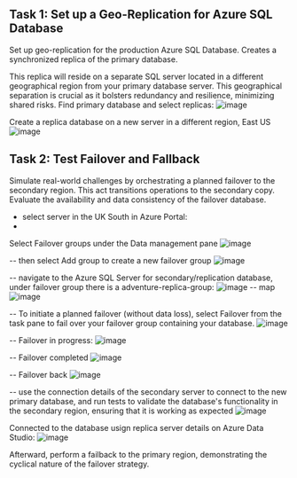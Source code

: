 ## Task 1: Set up a Geo-Replication for Azure SQL Database

Set up geo-replication for the production Azure SQL Database. Creates a synchronized replica of the primary database.

This replica will reside on a separate SQL server located in a different geographical region from your primary database server. This geographical separation is crucial as it bolsters redundancy and resilience, minimizing shared risks.
Find primary database and select replicas:
![image](https://github.com/ZCHAnalytics/azure-database-migration319/assets/146954022/2c2307f0-4bba-4de2-9014-9c3b198b9be8)

Create a replica database on a new server in a different region, East US 
![image](https://github.com/ZCHAnalytics/azure-database-migration319/assets/146954022/d9ca2a6b-5a9a-44d2-8e87-491428532100)



## Task 2: Test Failover and Fallback
Simulate real-world challenges by orchestrating a planned failover to the secondary region. This act transitions operations to the secondary copy. Evaluate the availability and data consistency of the failover database.
- select server in the UK South in Azure Portal:
- 
Select Failover groups under the Data management pane
![image](https://github.com/ZCHAnalytics/azure-database-migration319/assets/146954022/022808d3-90cf-44f1-a308-c31b2e9a4791)

-- then select Add group to create a new failover group
![image](https://github.com/ZCHAnalytics/azure-database-migration319/assets/146954022/fc5548c7-c0f4-449a-ba92-cd3bb42b787b)

-- navigate to the Azure SQL Server for secondary/replication database, under failover group there is a adventure-replica-group:
![image](https://github.com/ZCHAnalytics/azure-database-migration319/assets/146954022/b9f6716a-95e5-41bf-9a73-c6ea24aaff4b)
-- map
![image](https://github.com/ZCHAnalytics/azure-database-migration319/assets/146954022/50a83439-6083-4d0d-aa29-e5fcad9bb8a0)

-- To initiate a planned failover (without data loss), select Failover from the task pane to fail over your failover group containing your database. 
![image](https://github.com/ZCHAnalytics/azure-database-migration319/assets/146954022/01bfd676-db83-4639-814d-650d149b114b)

-- Failover in progress:
![image](https://github.com/ZCHAnalytics/azure-database-migration319/assets/146954022/124c4654-00e5-44e4-b1d3-4840c1c5ea8f)

-- Failover completed
![image](https://github.com/ZCHAnalytics/azure-database-migration319/assets/146954022/f269439f-528a-4e0d-9b04-ca7ab2aed02f)

--  Failover back
![image](https://github.com/ZCHAnalytics/azure-database-migration319/assets/146954022/17258300-989d-44ba-9835-66bc3a69e71f)

-- use the connection details of the secondary server to connect to the new primary database, and run tests to validate the database's functionality in the secondary region, ensuring that it is working as expected
![image](https://github.com/ZCHAnalytics/azure-database-migration319/assets/146954022/44a729d9-0407-423e-a84c-69e69ed0dd3e)

Connected to the database usign replica server details on Azure Data Studio:
![image](https://github.com/ZCHAnalytics/azure-database-migration319/assets/146954022/31873edf-0a45-4e46-9761-957416f73270)




Afterward, perform a failback to the primary region, demonstrating the cyclical nature of the failover strategy.
